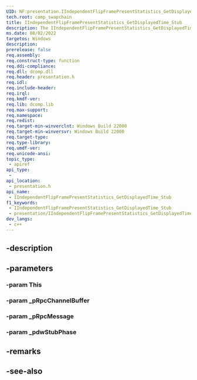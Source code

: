 ```yaml
---
UID: NF:presentation.IIndependentFlipFramePresentStatistics_GetDisplayedTime_Stub
tech.root: comp_swapchain
title: IIndependentFlipFramePresentStatistics_GetDisplayedTime_Stub
description: The IIndependentFlipFramePresentStatistics_GetDisplayedTime_Stub function gets the time the present was displayed.
ms.date: 08/02/2022
targetos: Windows
description: 
prerelease: false
req.assembly: 
req.construct-type: function
req.ddi-compliance: 
req.dll: dcomp.dll
req.header: presentation.h
req.idl: 
req.include-header: 
req.irql: 
req.kmdf-ver: 
req.lib: dcomp.lib
req.max-support: 
req.namespace: 
req.redist: 
req.target-min-winverclnt: Windows Build 22000
req.target-min-winversvr: Windows Build 22000
req.target-type: 
req.type-library: 
req.umdf-ver: 
req.unicode-ansi: 
topic_type:
 - apiref
api_type:
 - 
api_location:
 - presentation.h
api_name:
 - IIndependentFlipFramePresentStatistics_GetDisplayedTime_Stub
f1_keywords:
 - IIndependentFlipFramePresentStatistics_GetDisplayedTime_Stub
 - presentation/IIndependentFlipFramePresentStatistics_GetDisplayedTime_Stub
dev_langs:
 - c++
---
```


## -description

## -parameters

### -param This

### -param _pRpcChannelBuffer

### -param _pRpcMessage

### -param _pdwStubPhase

## -remarks

## -see-also

